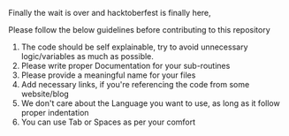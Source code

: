 Finally the wait is over and hacktoberfest is finally here, 

Please follow the below guidelines before contributing to this repository

1. The code should be self explainable, try to avoid unnecessary logic/variables as much as possible.
2. Please write proper Documentation for your sub-routines
3. Please provide a meaningful name for your files
4. Add necessary links, if you're referencing the code from some website/blog
5. We don't care about the Language you want to use, as long as it follow proper indentation
6. You can use Tab or Spaces as per your comfort
